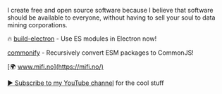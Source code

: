 I create free and open source software because I believe that software should be available to everyone, without having to sell your soul to data mining corporations.

🔥 [build-electron](https://github.com/mifi/build-electron) - Use ES modules in Electron now!

[commonify](https://github.com/mifi/commonify) - Recursively convert ESM packages to CommonJS!

[🌍 www.mifi.no](https://mifi.no/)

[▶️ Subscribe to my YouTube channel](https://www.youtube.com/c/MikaelFinstad?sub_confirmation=1) for the cool stuff
